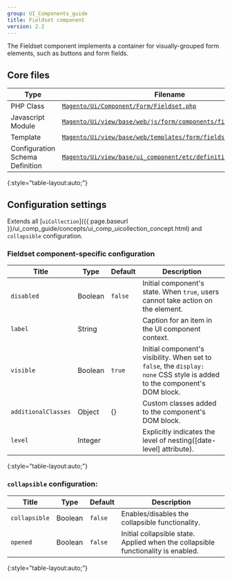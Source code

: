 ```yaml
---
group: UI_Components_guide
title: Fieldset сomponent
version: 2.2
---
```


The Fieldset component implements a container for visually-grouped form elements, such as buttons and form fields.

## Core files

| Type                            | Filename                                                          |
| ------------------------------- | ----------------------------------------------------------------- |
| PHP Class                       | [`Magento/Ui/Component/Form/Fieldset.php`]                        |
| Javascript Module               | [`Magento/Ui/view/base/web/js/form/components/fieldset.js`]      |
| Template                        | [`Magento/Ui/view/base/web/templates/form/fieldset.html`]         |
| Configuration Schema Definition | [`Magento/Ui/view/base/ui_component/etc/definition/fieldset.xsd`] |
{:style="table-layout:auto;"}

## Configuration settings

Extends all [`uiCollection`]({{ page.baseurl }}/ui_comp_guide/concepts/ui_comp_uicollection_concept.html) and `collapsible` configuration.

### Fieldset component-specific configuration

| Title               | Type    | Default | Description                                                                                                               |
| ------------------- | ------- | ------- | ------------------------------------------------------------------------------------------------------------------------- |
| `disabled`          | Boolean | `false` | Initial component's state. When `true`, users cannot take action on the element.                                          |
| `label`             | String  |         | Caption for an item in the UI component context.                                                                          |
| `visible`           | Boolean | `true`  | Initial component's visibility. When set to `false`, the `display: none` CSS style is added to the component's DOM block. |
| `additionalClasses` | Object  | {}      | Custom classes added to the component's DOM block.                                                                        |
| `level`             | Integer |         | Explicitly indicates the level of nesting([date-level] attribute).                                                        |
{:style="table-layout:auto;"}

### `collapsible` configuration:

| Title         | Type    | Default | Description                                                                       |
| ------------- | ------- | ------- | --------------------------------------------------------------------------------- |
| `collapsible` | Boolean | `false` | Enables/disables the collapsible functionality.                                   |
| `opened`      | Boolean | `false` | Initial collapsible state. Applied when the collapsible functionality is enabled. |
{:style="table-layout:auto;"}

[`Magento/Ui/Component/Form/Fieldset.php`]: https://github.com/magento/magento2/blob/{{page.guide_version}}-develop/app/code/Magento/Ui/Component/Form/Fieldset.php
[`Magento/Ui/view/base/web/js/form/components/fieldset.js`]: https://github.com/magento/magento2/blob/{{page.guide_version}}-develop/app/code/Magento/Ui/view/base/web/js/form/components/fieldset.js
[`Magento/Ui/view/base/web/templates/form/fieldset.html`]: https://github.com/magento/magento2/blob/{{page.guide_version}}-develop/app/code/Magento/Ui/view/base/web/templates/form/fieldset.html 
[`Magento/Ui/view/base/ui_component/etc/definition/fieldset.xsd`]: https://github.com/magento/magento2/blob/{{page.guide_version}}-develop/app/code/Magento/Ui/view/base/ui_component/etc/definition/fieldset.xsd